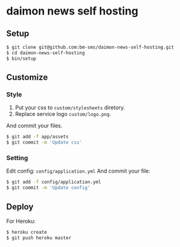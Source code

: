 # daimon news self hosting

## Setup

``` sh
$ git clone git@github.com:bm-sms/daimon-news-self-hosting.git
$ cd daimon-news-self-hosting
$ bin/setup
```

## Customize

### Style

1. Put your css to `custom/stylesheets` diretory.
2. Replace service logo `custom/logo.png`.

And commit your files.

``` sh
$ git add -f app/assets
$ git commit -m 'Update css'
```

### Setting

Edit config: `config/application.yml`
And commit your file:

``` sh
$ git add -f config/application.yml
$ git commit -m 'Update config'
```

## Deploy

For Heroku:
``` sh
$ heroku create
$ git push heroku master
```
